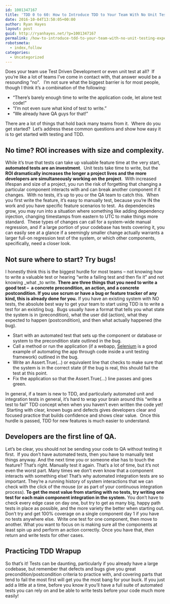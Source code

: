```yaml
---
id: 1001347167
title: 'TDD 0 to 60: How to Introduce TDD to Your Team With No Unit Testing Experience'
date: 2016-10-04T13:50:05+00:00
author: Ryan Hayes
layout: post
guid: http://ryanhayes.net/?p=1001347167
permalink: /how-to-introduce-tdd-to-your-team-with-no-unit-testing-experience/
robotsmeta:
  - index,follow
categories:
  - Uncategorized
---
```

Does your team use Test Driven Development or even unit test at all?  If you&#8217;re like a lot of teams I&#8217;ve come in contact with, that answer would be a resounding &#8220;no&#8221;.   I&#8217;m not sure what the biggest barrier is for most people, though I think it&#8217;s a combination of the following:

  * &#8220;There&#8217;s barely enough time to write the application code, let alone test code!&#8221;
  * &#8220;I&#8217;m not even sure what kind of test to write.&#8221;
  * &#8220;We already have QA guys for that!&#8221;

There are a lot of things that hold back many teams from it.  Where do you get started?  Let&#8217;s address these common questions and show how easy it is to get started with testing and TDD.<!--more-->

## No time? ROI increases with size and complexity.

While it&#8217;s true that tests can take up valuable feature time at the very start, **automated tests are an investment**.  Unit tests take time to write, but the **ROI dramatically increases the longer a project lives and the more developers are simultaneously working on the project**.  With increased lifespan and size of a project, you run the risk of forgetting that changing a particular component interacts with and can break another component if it changes.  With no tests, it&#8217;s up to you or the QA team to catch this.  When you first write the feature, it&#8217;s easy to manually test, because you&#8217;re IN the work and you have specific feature scenarios to test.  As dependencies grow, you may run into a situation where something like adding dependency injection, changing timestamps from eastern to UTC to make things more standard.  These types of changes can call for a system-wide manual regression, and if a large portion of your codebase has tests covering it, you can easily see at a glance if a seemingly smaller change actually warrants a larger full-on regression test of the system, or which other components, specifically, need a closer look.

## Not sure where to start? Try bugs!

I honestly think this is the biggest hurdle for most teams &#8211; not knowing how to write a valuable test or hearing &#8220;write a failing test and then fix it&#8221; and not knowing _what _to write. **There are three things that you need to write a good test &#8211;  a concrete precondition, an action, and a concrete postcondition. If you use scrum or have a bug or feature tracker of any kind, this is already done for you.** If you have an existing system with NO tests, the absolute best way to get your team to start using TDD is to write a test for an existing bug.  Bugs usually have a format that tells you what state the system is in (precondition), what the user did (action), what they expected to happen (postcondition), and then what actually happened (the bug).

  * Start with an automated test that sets up the component or database or system to the precondition state outlined in the bug.
  * Call a method or run the application (if a webapp, [Selenium](http://seleniumhq.org) is a good example of automating the app through code inside a unit testing framework) outlined in the bug.
  * Write an Assert.True(&#8230;) or equivalent line that checks to make sure that the system is in the correct state (if the bug is real, this should fail the test at this point.
  * Fix the application so that the Assert.True(&#8230;) line passes and goes green.

In general, if a team is new to TDD, and particularly automated unit and integration tests in general, it&#8217;s hard to wrap your brain around this &#8220;write a test to fail&#8221; TDD concept when when you haven&#8217;t even written the code yet!  Starting with clear, known bugs and defects gives developers clear and focused practice that builds confidence and shows clear value.  Once this hurdle is passed, TDD for new features is much easier to understand.

## Developers are the first line of QA.

Let&#8217;s be clear, you should not be sending your code to QA without testing it first.  If you don&#8217;t have automated tests, then you have to manually test things anyway. And the next time you or someone else has to touch the feature? That&#8217;s right. Manually test it again. That&#8217;s a lot of time, but it&#8217;s not even the worst part. Many times we don&#8217;t even know that a component interacts with something else! That&#8217;s why automated integration tests are so important. They&#8217;re a running history of system interactions that we can check with the click of the mouse (or as part of your continuous integration process). **To get the most value from starting with no tests, try writing one test for each main component integration in the system.** You don&#8217;t have to check every edge case on day one, but try to get as many big, happy path tests in place as possible, and the more variety the better when starting out. Don&#8217;t try and get 100% coverage on a single component day 1 if you have no tests anywhere else.  Write one test for one component, then move to another. What you want to focus on is making sure all the components at least spin up and perform an action correctly. Once you have that, _then_ return and write tests for other cases.

## Practicing TDD Wrapup

So that&#8217;s it! Tests can be daunting, particularly if you already have a large codebase, but remember that defects and bugs give you great precondition/postcondition criteria to practice with, and covering parts that tend to fail the most first will get you the most bang for your buck. If you just add a little at a time, before you know it you&#8217;ll have a full suite of automated tests you can rely on and be able to write tests before your code much more easily!